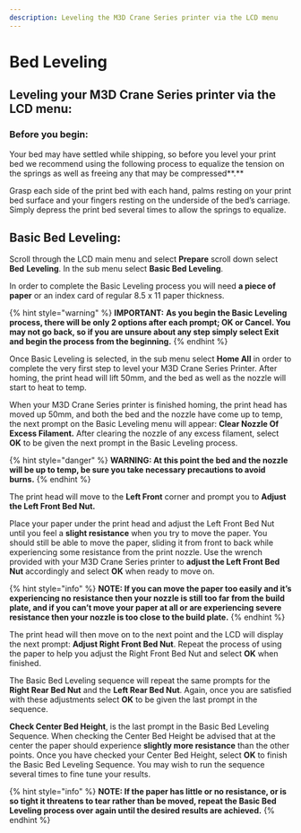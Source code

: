 ```yaml
---
description: Leveling the M3D Crane Series printer via the LCD menu
---
```


# Bed Leveling

## **Leveling your M3D Crane Series printer via the LCD menu:** 

### **Before you begin:** <a id="before-you-begin"></a>

Your bed may have settled while shipping, so before you level your print bed we recommend using the following process to equalize the tension on the springs as well as freeing any that may be compressed**.**

Grasp each side of the print bed with each hand, palms resting on your print bed surface and your fingers resting on the underside of the bed’s carriage. Simply depress the print bed several times to allow the springs to equalize.

## **Basic Bed Leveling:**  <a id="basic-bed-leveling"></a>

Scroll through the LCD main menu and select **Prepare** scroll down select **Bed** **Leveling**. In the sub menu select **Basic Bed Leveling**. 

In order to complete the Basic Leveling process you will need **a piece of paper** or an index card of regular 8.5 x 11 paper thickness.

{% hint style="warning" %}
**IMPORTANT:** **As you begin the Basic Leveling process, there will be only 2 options after each prompt; OK or Cancel. You may not go back, so if you are unsure about any step simply select Exit and begin the process from the beginning.**
{% endhint %}

 Once Basic Leveling is selected, in the sub menu select **Home All** in order to complete the very first step to level your M3D Crane Series Printer. After homing, the print head will lift 50mm, and the bed as well as the nozzle will start to heat to temp.

When your M3D Crane Series printer is finished homing, the print head has moved up 50mm, and both the bed and the nozzle have come up to temp, the next prompt on the Basic Leveling menu will appear: **Clear Nozzle Of Excess Filament.** After clearing the nozzle of any excess filament, select **OK** to be given the next prompt in the Basic Leveling process.

{% hint style="danger" %}
**WARNING: At this point the bed and the nozzle will be up to temp, be sure you take necessary precautions to avoid burns.**
{% endhint %}

 The print head will move to the **Left Front** corner and prompt you to **Adjust the Left Front Bed Nut.**

Place your paper under the print head and adjust the Left Front Bed Nut until you feel a **slight resistance** when you try to move the paper. You should still be able to move the paper, sliding it from front to back while experiencing some resistance from the print nozzle. Use the wrench provided with your M3D Crane Series printer to **adjust the Left Front Bed Nut** accordingly and select **OK** when ready to move on.

{% hint style="info" %}
**NOTE: If you can move the paper too easily and it’s experiencing no resistance then your nozzle is still too far from the build plate, and if you can’t move your paper at all or are experiencing severe resistance then your nozzle is too close to the build plate.**
{% endhint %}

 The print head will then move on to the next point and the LCD will display the next prompt: **Adjust Right Front Bed Nut**. Repeat the process of using the paper to help you adjust the Right Front Bed Nut and select **OK** when finished.

The Basic Bed Leveling sequence will repeat the same prompts for the **Right Rear Bed Nut** and the **Left Rear Bed Nut**. Again, once you are satisfied with these adjustments select **OK** to be given the last prompt in the sequence.

**Check Center Bed Height**, is the last prompt in the Basic Bed Leveling Sequence. When checking the Center Bed Height be advised that at the center the paper should experience **slightly more resistance** than the other points. Once you have checked your Center Bed Height, select **OK** to finish the Basic Bed Leveling Sequence. You may wish to run the sequence several times to fine tune your results.

{% hint style="info" %}
**NOTE: If the paper has little or no resistance, or is so tight it threatens to tear rather than be moved, repeat the Basic Bed Leveling process over again until the desired results are achieved.**
{% endhint %}


